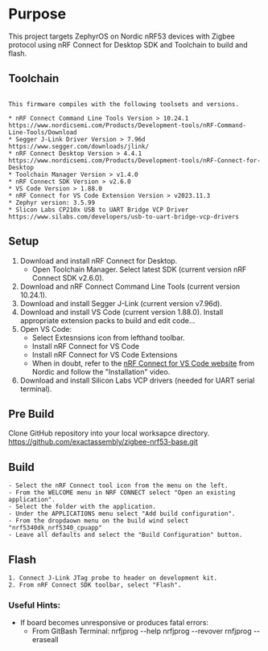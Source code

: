 # Purpose

This project targets ZephyrOS on Nordic nRF53 devices with Zigbee protocol using nRF Connect for Desktop SDK and Toolchain to build and flash.


## Toolchain
```

This firmware compiles with the following toolsets and versions.

* nRF Connect Command Line Tools Version > 10.24.1 https://www.nordicsemi.com/Products/Development-tools/nRF-Command-Line-Tools/Download
* Segger J-Link Driver Version > 7.96d https://www.segger.com/downloads/jlink/
* nRF Connect Desktop Version > 4.4.1 https://www.nordicsemi.com/Products/Development-tools/nRF-Connect-for-Desktop
* Toolchain Manager Version > v1.4.0
* nRF Connect SDK Version > v2.6.0
* VS Code Version > 1.88.0
* nRF Connect for VS Code Extension Version > v2023.11.3
* Zephyr version: 3.5.99
* Slicon Labs CP210x USB to UART Bridge VCP Driver https://www.silabs.com/developers/usb-to-uart-bridge-vcp-drivers
```
## Setup

1. Download and install nRF Connect for Desktop.
	- Open Toolchain Manager. Select latest SDK (current version nRF Connect SDK v2.6.0).
2. Download and nRF Connect Command Line Tools (current version 10.24.1).
3. Download and install Segger J-Link (current version v7.96d).
4. Download and install VS Code (current version 1.88.0). Install appropriate extension packs to build and edit code...
5. Open VS Code:
	- Select Extesnsions icon from lefthand toolbar.
	- Install nRF Connect for VS Code 
	- Install nRF Connect for VS Code Extensions
	- When in doubt, refer to the [nRF Connect for VS Code website](https://www.nordicsemi.com/Products/Development-tools/nRF-Connect-for-VS-Code/) from Nordic and follow the "Installation" video.
6. Download and install Silicon Labs VCP drivers (needed for UART serial terminal).

## Pre Build 

Clone GitHub repository into your local worksapce directory. https://github.com/exactassembly/zigbee-nrf53-base.git

## Build
	- Select the nRF Connect tool icon from the menu on the left.
	- From the WELCOME menu in NRF CONNECT select "Open an existing application".
	- Select the folder with the application.
	- Under the APPLICATIONS menu select "Add build configuration".
	- From the dropdaown menu on the build wind select "nrf5340dk_nrf5340_cpuapp"
	- Leave all defaults and select the "Build Configuration" button.

## Flash
```
1. Connect J-Link JTag probe to header on development kit.
2. From nRF Connect SDK toolbar, select "Flash".
```

### Useful Hints:

* If board becomes unresponsive or produces fatal errors:
	- From GitBash Terminal:
	nrfjprog --help
	nrfjprog --revover
	rnfjprog --eraseall

